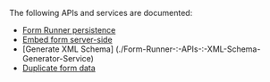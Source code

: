 The following APIs and services are documented:

- [Form Runner persistence](http://wiki.orbeon.com/forms/doc/developer-guide/form-runner/persistence-api)
- [Embed form server-side](./Form-Runner-:-APIs-:-Server-side-Embedding)
- [Generate XML Schema] (./Form-Runner-:-APIs-:-XML-Schema-Generator-Service)
- [Duplicate form data](./Form-Runner-:-APIs-:-Duplicate-Form-Data)
